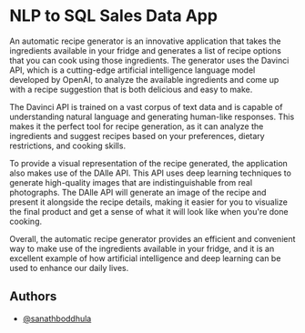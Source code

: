 
# NLP to SQL Sales Data App

An automatic recipe generator is an innovative application that takes the ingredients available in your fridge and generates a list of recipe options that you can cook using those ingredients. The generator uses the Davinci API, which is a cutting-edge artificial intelligence language model developed by OpenAI, to analyze the available ingredients and come up with a recipe suggestion that is both delicious and easy to make.

The Davinci API is trained on a vast corpus of text data and is capable of understanding natural language and generating human-like responses. This makes it the perfect tool for recipe generation, as it can analyze the ingredients and suggest recipes based on your preferences, dietary restrictions, and cooking skills.

To provide a visual representation of the recipe generated, the application also makes use of the DAlle API. This API uses deep learning techniques to generate high-quality images that are indistinguishable from real photographs. The DAlle API will generate an image of the recipe and present it alongside the recipe details, making it easier for you to visualize the final product and get a sense of what it will look like when you're done cooking.

Overall, the automatic recipe generator provides an efficient and convenient way to make use of the ingredients available in your fridge, and it is an excellent example of how artificial intelligence and deep learning can be used to enhance our daily lives.
## Authors

- [@sanathboddhula](https://github.com/sanathboddhula)


